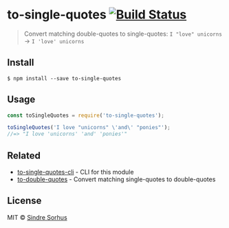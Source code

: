 # to-single-quotes [![Build Status](https://travis-ci.org/sindresorhus/to-single-quotes.svg?branch=master)](https://travis-ci.org/sindresorhus/to-single-quotes)

> Convert matching double-quotes to single-quotes: `I "love" unicorns` → `I 'love' unicorns`


## Install

```
$ npm install --save to-single-quotes
```


## Usage

```js
const toSingleQuotes = require('to-single-quotes');

toSingleQuotes('I love "unicorns" \'and\' "ponies"');
//=> "I love 'unicorns' 'and' 'ponies'"
```


## Related

- [to-single-quotes-cli](https://github.com/sindresorhus/to-single-quotes-cli) - CLI for this module
- [to-double-quotes](https://github.com/sindresorhus/to-double-quotes) - Convert matching single-quotes to double-quotes


## License

MIT © [Sindre Sorhus](http://sindresorhus.com)
